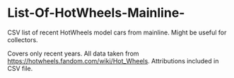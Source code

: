 # List-Of-HotWheels-Mainline-
CSV list of recent HotWheels model cars from mainline. Might be useful for collectors.

Covers only recent years. All data taken from https://hotwheels.fandom.com/wiki/Hot_Wheels. Attributions included in CSV file.
